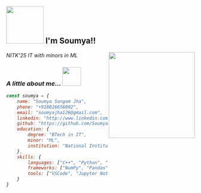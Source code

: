 <h2 ><img src="https://media.tenor.com/6aNDWPF18CkAAAAM/star-tamtl%C4%B1.gif" width="100"/> I'm Soumya!!</h2>
<img align='right' src="https://media.tenor.com/v3Kzb5rlFdgAAAAC/mochi-cute.gif" width="230">
<p ><em>NITK'25 IT with minors in ML 
</p>


###  A little about me... <img src="https://media3.giphy.com/media/MeIucAjPKoA120R7sN/giphy.gif" width="50">

```javascript
const soumya = {
    name: "Soumya Sangam Jha",
    phone: "+918826656802",
    email: "soumyajha126@gmail.com",
    linkedin: "http://www.linkedin.com/in/soumyasj",
    github: "https://github.com/SoumyaSJha",
    education: {
        degree: "BTech in IT",
        minor: "ML",
        institution: "National Institute of Technology Karnataka (NITK)"
    },
    skills: {
        languages: ["C++", "Python", "C", "Java", "SQL"],
        frameworks: ["NumPy", "Pandas", "Matplotlib", "Keras", "TensorFlow", "Long Short Term Memory (LSTM) Network", "Autoencoders"],
        tools: ["VSCode", "Jupyter Notebook", "Kaggle", "Google Colab", "MySQL"]
    }
}
```
